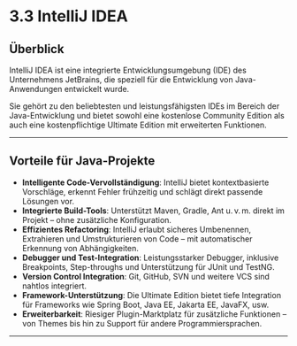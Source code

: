# 3.3 IntelliJ IDEA

## Überblick

IntelliJ IDEA ist eine integrierte Entwicklungsumgebung (IDE) des Unternehmens JetBrains, die speziell für die Entwicklung von Java-Anwendungen entwickelt wurde.

Sie gehört zu den beliebtesten und leistungsfähigsten IDEs im Bereich der Java-Entwicklung und bietet sowohl eine kostenlose Community Edition als auch eine kostenpflichtige Ultimate Edition mit erweiterten Funktionen.

---

## Vorteile für Java-Projekte

- **Intelligente Code-Vervollständigung**: IntelliJ bietet kontextbasierte Vorschläge, erkennt Fehler frühzeitig und schlägt direkt passende Lösungen vor.
- **Integrierte Build-Tools**: Unterstützt Maven, Gradle, Ant u. v. m. direkt im Projekt – ohne zusätzliche Konfiguration.
- **Effizientes Refactoring**: IntelliJ erlaubt sicheres Umbenennen, Extrahieren und Umstrukturieren von Code – mit automatischer Erkennung von Abhängigkeiten.
- **Debugger und Test-Integration**: Leistungsstarker Debugger, inklusive Breakpoints, Step-throughs und Unterstützung für JUnit und TestNG.
- **Version Control Integration**: Git, GitHub, SVN und weitere VCS sind nahtlos integriert.
- **Framework-Unterstützung**: Die Ultimate Edition bietet tiefe Integration für Frameworks wie Spring Boot, Java EE, Jakarta EE, JavaFX, usw.
- **Erweiterbarkeit**: Riesiger Plugin-Marktplatz für zusätzliche Funktionen – von Themes bis hin zu Support für andere Programmiersprachen.

---
